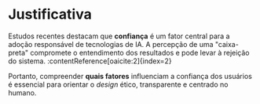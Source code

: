 # Justificativa

Estudos recentes destacam que **confiança** é um fator central para a adoção responsável de tecnologias de IA. A percepção de uma "caixa-preta" compromete o entendimento dos resultados e pode levar à rejeição do sistema. :contentReference[oaicite:2]{index=2}

Portanto, compreender **quais fatores** influenciam a confiança dos usuários é essencial para orientar o *design* ético, transparente e centrado no humano.
